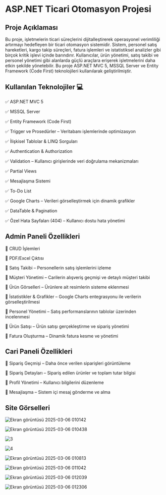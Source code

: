
# ASP.NET Ticari Otomasyon Projesi
## Proje Açıklaması 
Bu proje, işletmelerin ticari süreçlerini dijitalleştirerek operasyonel verimliliği artırmayı hedefleyen bir ticari otomasyon sistemidir. Sistem, personel satış hareketleri, kargo takip süreçleri, fatura işlemleri ve istatistiksel analizler gibi birçok kritik işlevi içinde barındırır.
Kullanıcılar, ürün yönetimi, satış takibi ve personel yönetimi gibi alanlarda güçlü araçlara erişerek işletmelerini daha etkin şekilde yönetebilir. 
Bu proje ASP.NET MVC 5, MSSQL Server ve Entity Framework (Code First) teknolojileri kullanılarak geliştirilmiştir.

## Kullanılan Teknolojiler 💻
✅ ASP.NET MVC 5

✅ MSSQL Server

✅ Entity Framework (Code First) 

✅ Trigger ve Prosedürler – Veritabanı işlemlerinde optimizasyon

✅ İlişkisel Tablolar & LINQ Sorguları

✅ Authentication & Authorization 

✅ Validation – Kullanıcı girişlerinde veri doğrulama mekanizmaları

✅ Partial Views 

✅ Mesajlaşma Sistemi 

✅ To-Do List 

✅ Google Charts – Verileri görselleştirmek için dinamik grafikler

✅ DataTable & Pagination 

✅ Özel Hata Sayfaları (404) – Kullanıcı dostu hata yönetimi

## Admin Paneli Özellikleri 
🔹 CRUD İşlemleri 

🔹 PDF/Excel Çıktısı

🔹 Satış Takibi – Personellerin satış işlemlerini izleme

🔹 Müşteri Yönetimi – Carilerin alışveriş geçmişi ve detaylı müşteri takibi

🔹 Ürün Görselleri – Ürünlere ait resimlerin sisteme eklenmesi

🔹 İstatistikler & Grafikler – Google Charts entegrasyonu ile verilerin görselleştirilmesi

🔹 Personel Yönetimi – Satış performanslarının tablolar üzerinden incelenmesi

🔹 Ürün Satışı – Ürün satışı gerçekleştirme ve sipariş yönetimi

🔹 Fatura Oluşturma – Dinamik fatura kesme ve yönetimi

## Cari Paneli Özellikleri
📌 Sipariş Geçmişi – Daha önce verilen siparişleri görüntüleme

📌 Sipariş Detayları – Sipariş edilen ürünler ve toplam tutar bilgisi

📌 Profil Yönetimi – Kullanıcı bilgilerini düzenleme

📌 Mesajlaşma – Sistem içi mesaj gönderme ve alma


## Site Görselleri

![Ekran görüntüsü 2025-03-06 010142](https://github.com/user-attachments/assets/c9836331-34fa-484b-b989-86909f7abcdf)

![Ekran görüntüsü 2025-03-06 010438](https://github.com/user-attachments/assets/83345ffa-d55e-4aa1-b429-73eb3d28d621)

![3](https://github.com/user-attachments/assets/be9404dc-e982-4ae6-86a3-d041325427a9)

![4](https://github.com/user-attachments/assets/5e504aaf-6547-47b6-9844-520125e379d0)

![Ekran görüntüsü 2025-03-06 010813](https://github.com/user-attachments/assets/eec28a03-b027-4dd1-bff3-205a5bb24558)

![Ekran görüntüsü 2025-03-06 011042](https://github.com/user-attachments/assets/e0e016fa-5ee6-440c-bbe0-905a6c5948cb)

![Ekran görüntüsü 2025-03-06 012039](https://github.com/user-attachments/assets/c98d7513-b866-45b8-a5c0-2c1c56827b66)

![Ekran görüntüsü 2025-03-06 012306](https://github.com/user-attachments/assets/ea8252a5-ef53-48d7-895b-aaf071e70180)


